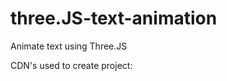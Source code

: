 # three.JS-text-animation
Animate text using Three.JS

CDN's used to create project:
<script src='http://cdnjs.cloudflare.com/ajax/libs/three.js/r75/three.min.js'></script>
<script src='https://s3-us-west-2.amazonaws.com/s.cdpn.io/175711/bas.js'></script>
<script src='https://s3-us-west-2.amazonaws.com/s.cdpn.io/175711/TextGeometry.js'></script>
<script src='https://s3-us-west-2.amazonaws.com/s.cdpn.io/175711/FontUtils.js'></script>
<script src='https://s3-us-west-2.amazonaws.com/s.cdpn.io/175711/pnltri.min.js'></script>
<script src='https://s3-us-west-2.amazonaws.com/s.cdpn.io/175711/droid_sans_bold.typeface.js'></script>
<script src='http://cdnjs.cloudflare.com/ajax/libs/gsap/1.18.0/TweenMax.min.js'></script>
